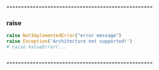 ### --------------------------------------------------
### raise

```python
raise NotImplementedError("error message")
raise Exception('Architecture not supported!')
# raise ValueError(...
```

### --------------------------------------------------

